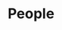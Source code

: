 ---
layout: frontend-template-documentation
sectionKey: Frontend templates
eleventyNavigation:
  parent: Finder
title: People
description: A directory of all ministers and senior officials on GOV.UK
howItWorks:
  This finder lists all the contacts within the UK government. End-users can use the search component to filter the returned results on the page based on a topic and via search.
examples:
  0:
    title: All ministers and senior officials on GOV.UK
    link: https://www.gov.uk/government/people
contentSchema:
  title: finder
  link: https://docs.publishing.service.gov.uk/content-schemas/finder.html
contentType:
  title: finder
  link: https://docs.publishing.service.gov.uk/document-types/finder.html
components:
  0:
    componentName: Layout super navigation header
    componentURL: https://components.publishing.service.gov.uk/component-guide/layout_super_navigation_header
    generated: auto
    input:
  1:
    componentName: Contextual breadcrumbs
    componentURL: https://components.publishing.service.gov.uk/component-guide/contextual_breadcrumbs
    generated: auto
    input:
  2:
    componentName: Page title
    componentURL: https://components.publishing.service.gov.uk/component-guide/title
    generated: auto
    input:
  3:
    componentName: Search
    componentURL: https://components.publishing.service.gov.uk/component-guide/search
    generated: auto
    input:
  4:
    componentName: Heading
    componentURL: https://components.publishing.service.gov.uk/component-guide/heading
    generated: auto
    input:    
  5:
    componentName: Subscription link
    componentURL: https://components.publishing.service.gov.uk/component-guide/subscription_links
    generated: auto
    input:
  6:
    componentName: Document list
    componentURL: https://components.publishing.service.gov.uk/component-guide/document_list
    generated: auto
    input:
  7:
    componentName: Feedback
    componentURL: https://components.publishing.service.gov.uk/component-guide/feedback
    generated: auto
    input:
  8:
    componentName: Layout footer
    componentURL: https://components.publishing.service.gov.uk/component-guide/layout_footer
    generated: auto
    input:
    
---